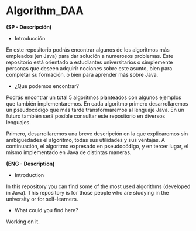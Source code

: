 # Algorithm_DAA

<b>(SP - Descripción)</b>

- Introducción

En este repositorio podrás encontrar algunos de los algoritmos más empleados (en Java) para dar solución a numerosos problemas. Este repositorio está orientado a estudiantes universitarios o simplemente personas que deseen adquirir nociones sobre este asunto, bien para completar su formación, o bien para aprender más sobre Java.

- ¿Qué podemos encontrar?

Podrás encontrar un total 5 algoritmos planteados con algunos ejemplos que también implementaremos. En cada algoritmo primero desarrollaremos un pseudocódigo que más tarde transformaremos al lenguaje Java. En un futuro también será posible consultar este repositorio en diversos lenguajes. 

Primero, desarrollaremos una breve descripción en la que explicaremos sin ambigüedades el algoritmo, todas sus utilidades y sus ventajas. A continuación, el algoritmo expresado en pseudocódigo, y en tercer lugar, el mismo implementado en Java de distintas maneras.

<b>(ENG - Description)</b>

- Introduction

In this repository you can find some of the most used algorithms (developed in Java). This repository is for those people who are studying in the university or for self-learners.

- What could you find here?

Working on it.
